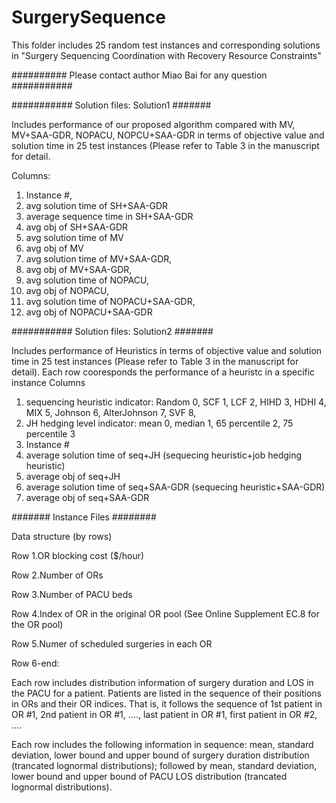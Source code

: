 # SurgerySequence

This folder includes 25 random test instances and corresponding solutions in "Surgery Sequencing Coordination with Recovery Resource Constraints"

##########
Please contact author Miao Bai for any question
###########

###########
Solution files: Solution1
#######

Includes performance of our proposed algorithm compared with MV, MV+SAA-GDR, NOPACU, NOPCU+SAA-GDR in terms of objective value and solution time in 25 test instances (Please refer to Table 3 in the manuscript for detail.

Columns:
1. Instance #,	
2. avg solution time of SH+SAA-GDR
3. average sequence time in SH+SAA-GDR
4. avg obj of SH+SAA-GDR
5. avg solution time of MV
6. avg obj of MV 
7. avg solution time of MV+SAA-GDR,	
8. avg obj of MV+SAA-GDR, 
9. avg solution time of NOPACU, 
10. avg obj of NOPACU, 
11. avg solution time of NOPACU+SAA-GDR,  
12. avg obj of NOPACU+SAA-GDR 

###########
Solution files: Solution2
#######

Includes performance of Heuristics in terms of objective value and solution time in 25 test instances (Please refer to Table 3 in the manuscript for detail). Each row cooresponds the performance of a heuristc in a specific instance
Columns
1. sequencing heuristic indicator: Random 0, SCF 1, LCF 2, HIHD 3, HDHI 4, MIX 5, Johnson 6, AlterJohnson 7, SVF 8,
2. JH hedging level indicator: mean 0, median 1, 65 percentile 2, 75 percentile 3
3. Instance #
4. average solution time of seq+JH (sequecing heuristic+job hedging heuristic)
5. average obj of seq+JH
6. average solution time of seq+SAA-GDR (sequecing heuristic+SAA-GDR)
7. average obj of seq+SAA-GDR


#######
Instance Files
########

Data structure (by rows)

Row 1.OR blocking cost ($/hour)

Row 2.Number of ORs

Row 3.Number of PACU beds

Row 4.Index of OR in the original OR pool (See Online Supplement EC.8 for the OR pool)

Row 5.Numer of scheduled surgeries in each OR 

Row 6-end: 

Each row includes distribution information of surgery duration and LOS in the PACU for a patient. Patients are listed in the sequence of their positions in ORs and their OR indices. That is, it follows the sequence of 1st patient in OR #1, 2nd patient in OR #1, ...., last patient in OR #1, first patient in OR #2, ....

Each row includes the following information in sequence: mean, standard deviation, lower bound and upper bound of surgery duration distribution (trancated lognormal distributions); followed by  mean, standard deviation, lower bound and upper bound of PACU LOS distribution (trancated lognormal distributions). 
